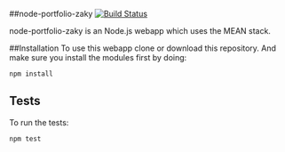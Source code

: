 ##node-portfolio-zaky 
[![Build Status](https://travis-ci.org/superzaky/node-portfolio-zaky.svg?branch=master)](https://travis-ci.org/superzaky/node-portfolio-zaky)

node-portfolio-zaky is an Node.js webapp which uses the MEAN stack.

##Installation
To use this webapp clone or download this repository. And make sure you install the modules first by doing:

    npm install

## Tests
To run the tests:

    npm test
